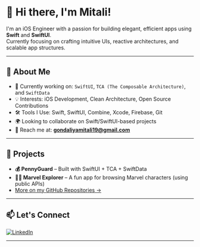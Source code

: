 # 👋 Hi there, I'm Mitali!

I'm an iOS Engineer with a passion for building elegant, efficient apps using **Swift** and **SwiftUI**.  
Currently focusing on crafting intuitive UIs, reactive architectures, and scalable app structures.

---

## 🚀 About Me

- 🔭 Currently working on: `SwiftUI`, `TCA (The Composable Architecture)`, and `SwiftData`
- 💡 Interests: iOS Development, Clean Architecture, Open Source Contributions
- 🛠 Tools I Use: Swift, SwiftUI, Combine, Xcode, Firebase, Git
- 🌍 Looking to collaborate on Swift/SwiftUI-based projects
- 💌 Reach me at: **gondaliyamitali19@gmail.com**

---

## 📱 Projects

- **💰 PennyGuard** – Built with SwiftUI + TCA + SwiftData
- **🦸‍♀️ Marvel Explorer** – A fun app for browsing Marvel characters (using public APIs)
- [More on my GitHub Repositories →](https://github.com/mitaligondaliya)

---

## 📫 Let's Connect

[![LinkedIn](https://img.shields.io/badge/LinkedIn-Mitali%20Gondaliya-blue?style=flat-square&logo=linkedin)](https://www.linkedin.com/in/mitali-gondaliya/)

---

<!---
mitaligondaliya/mitaligondaliya is a ✨ special ✨ repository because its `README.md` (this file) appears on your GitHub profile.
--->
